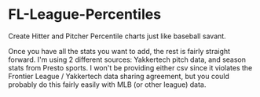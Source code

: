 # FL-League-Percentiles

Create Hitter and Pitcher Percentile charts just like baseball savant.

Once you have all the stats you want to add, the rest is fairly straight forward. I'm using 2 different sources: Yakkertech pitch data, and season stats from Presto sports. I won't be providing either csv since it violates the Frontier League / Yakkertech data sharing agreement, but you could probably do this fairly easily with MLB (or other league) data.
